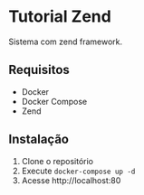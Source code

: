 # Tutorial Zend

Sistema com zend framework.

## Requisitos
- Docker
- Docker Compose
- Zend

## Instalação
1. Clone o repositório
2. Execute `docker-compose up -d`
3. Acesse http://localhost:80